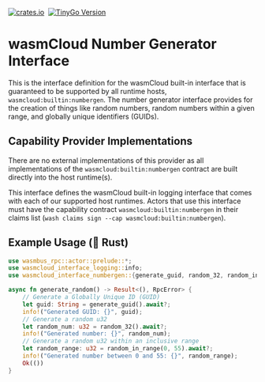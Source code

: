 [![crates.io](https://img.shields.io/crates/v/wasmcloud-interface-numbergen.svg)](https://crates.io/crates/wasmcloud-interface-numbergen)&nbsp;
[![TinyGo Version](https://img.shields.io/github/go-mod/go-version/wasmcloud/interfaces?label=TinyGo&filename=numbergen%2Ftinygo%2Fgo.mod)](https://pkg.go.dev/github.com/wasmcloud/interfaces/numbergen/tinygo)

# wasmCloud Number Generator Interface
This is the interface definition for the wasmCloud built-in interface that is guaranteed to be supported by all runtime hosts, `wasmcloud:builtin:numbergen`. The number generator interface provides for the creation of things like random numbers, random numbers within a given range, and globally unique identifiers (GUIDs).

## Capability Provider Implementations
There are no external implementations of this provider as all implementations of the `wasmcloud:builtin:numbergen` contract are built directly into the host runtime(s).

This interface defines the wasmCloud built-in logging interface that comes with each of our supported host runtimes. Actors that use this interface must have the capability contract `wasmcloud:builtin:numbergen` in their claims list (`wash claims sign --cap wasmcloud:builtin:numbergen`).

## Example Usage (🦀 Rust)
```rust
use wasmbus_rpc::actor::prelude::*;
use wasmcloud_interface_logging::info;
use wasmcloud_interface_numbergen::{generate_guid, random_32, random_in_range};

async fn generate_random() -> Result<(), RpcError> {
    // Generate a Globally Unique ID (GUID)
    let guid: String = generate_guid().await?;
    info!("Generated GUID: {}", guid);
    // Generate a random u32
    let random_num: u32 = random_32().await?;
    info!("Generated number: {}", random_num);
    // Generate a random u32 within an inclusive range
    let random_range: u32 = random_in_range(0, 55).await?;
    info!("Generated number between 0 and 55: {}", random_range);
    Ok(())
}
```
